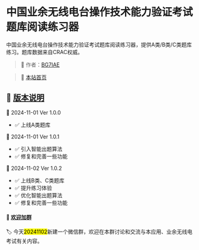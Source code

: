 # 中国业余无线电台操作技术能力验证考试题库阅读练习器

中国业余无线电台操作技术能力验证考试题库阅读练习器，提供A类/B类/C类题库练习。题库数据来自CRAC权威。

> 🎉 作者：[BG7IAE](https://github.com/bg7iae)

> 🔗 [本站首页](https://reader.twowayradio.cn)


## 🍒 [版本说明](https://reader.twowayradio.cn/docs/updatenote)

📅 2024-11-01  Ver 1.0.0
- ✅ 上线A类题库

📅 2024-11-01  Ver 1.0.1
- ✅ 引入智能出题算法
- ✅ 修复和完善一些功能

📅 2024-11-02  Ver 1.0.2
- ✅ 上线B类、C类题库
- ✅ 提升练习体验
- ✅ 优化智能出题算法
- ✅ 修复和完善一些功能

#### 🍎 [欢迎加群](https://reader.twowayradio.cn/docs/updatenote)

🏷️ 今天<mark>20241102</mark>新建一个微信群，欢迎在本群讨论和交流与本应用、业余无线电考试有关内容。
